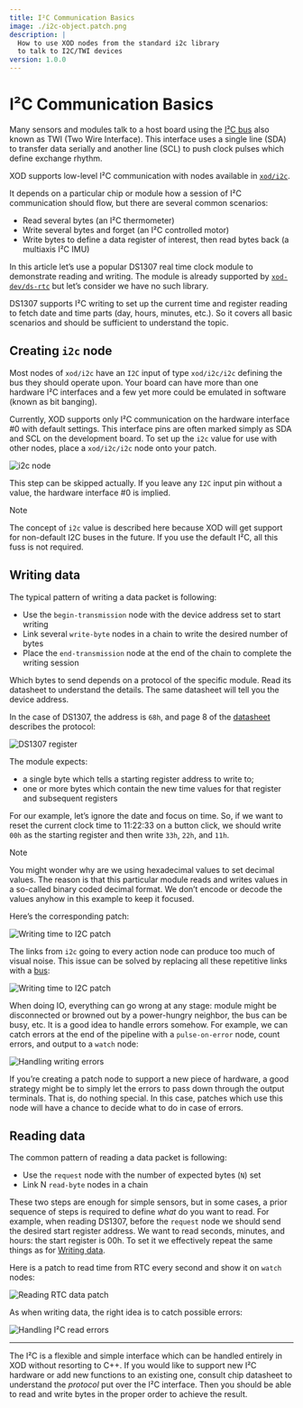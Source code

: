 ```yaml
---
title: I²C Communication Basics
image: ./i2c-object.patch.png
description: |
  How to use XOD nodes from the standard i2c library
  to talk to I2C/TWI devices
version: 1.0.0
---
```


# I²C Communication Basics

Many sensors and modules talk to a host board using the [I²C bus](https://en.wikipedia.org/wiki/I%C2%B2C) also known as TWI (Two Wire Interface). This interface uses a single line (SDA) to transfer data serially and another line (SCL) to push clock pulses which define exchange rhythm.

XOD supports low-level I²C communication with nodes available in [`xod/i2c`](https://xod.io/libs/xod/i2c/).

It depends on a particular chip or module how a session of I²C communication should flow, but there are several common scenarios:

- Read several bytes (an I²C thermometer)
- Write several bytes and forget (an I²C controlled motor)
- Write bytes to define a data register of interest, then read bytes back (a multiaxis I²C IMU)

In this article let’s use a popular DS1307 real time clock module to demonstrate reading and writing. The module is already supported by [`xod-dev/ds-rtc`](https://xod.io/libs/xod-dev/ds-rtc/) but let’s consider we have no such library.

DS1307 supports I²C writing to set up the current time and register reading to fetch date and time parts (day, hours, minutes, etc.). So it covers all basic scenarios and should be sufficient to understand the topic.

## Creating `i2c` node

Most nodes of `xod/i2c` have an `I2C` input of type `xod/i2c/i2c` defining the bus they should operate upon. Your board can have more than one hardware I²C interfaces and a few yet more could be emulated in software (known as bit banging).

Currently, XOD supports only I²C communication on the hardware interface #0 with default settings. This interface pins are often marked simply as SDA and SCL on the development board. To set up the `i2c` value for use with other nodes, place a `xod/i2c/i2c` node onto your patch.

![i2c node](./i2c-object.patch.png)

This step can be skipped actually. If you leave any `I2C` input pin without a value, the hardware interface #0 is implied.

<div class="ui segment note">
<span class="ui ribbon label">Note</span>

The concept of `i2c` value is described here because XOD will get support for non-default I2C buses in the future. If you use the default I²C, all this fuss is not required.

</div>

## Writing data

The typical pattern of writing a data packet is following:

- Use the `begin-transmission` node with the device address set to start writing
- Link several `write-byte` nodes in a chain to write the desired number of bytes
- Place the `end-transmission` node at the end of the chain to complete the writing session

Which bytes to send depends on a protocol of the specific module. Read its datasheet to understand the details. The same datasheet will tell you the device address.

In the case of DS1307, the address is `68h`, and page 8 of the [datasheet](https://datasheets.maximintegrated.com/en/ds/DS1307.pdf) describes the protocol:

![DS1307 register](./ds1307-registers.png)

The module expects:

- a single byte which tells a starting register address to write to;
- one or more bytes which contain the new time values for that register and subsequent registers

For our example, let’s ignore the date and focus on time. So, if we want to reset the current clock time to 11:22:33 on a button click, we should write `00h` as the starting register and then write `33h`, `22h`, and `11h`.

<div class="ui segment note">
<span class="ui ribbon label">Note</span>

You might wonder why are we using hexadecimal values to set decimal values. The reason is that this particular module reads and writes values in a so-called binary coded decimal format. We don’t encode or decode the values anyhow in this example to keep it focused.

</div>

Here’s the corresponding patch:

![Writing time to I2C patch](./write-rtc-no-buses.patch.png)

The links from `i2c` going to every action node can produce too much of visual noise. This issue can be solved by replacing all these repetitive links with a [bus](../buses/):

![Writing time to I2C patch](./write-rtc.patch.png)

When doing IO, everything can go wrong at any stage: module might be disconnected or browned out by a power-hungry neighbor, the bus can be busy, etc. It is a good idea to handle errors somehow. For example, we can catch errors at the end of the pipeline with a `pulse-on-error` node, count errors, and output to a `watch` node:

![Handling writing errors](./write-rtc-err.patch.png)

If you’re creating a patch node to support a new piece of hardware, a good strategy might be to simply let the errors to pass down through the output terminals. That is, do nothing special. In this case, patches which use this node will have a chance to decide what to do in case of errors.

## Reading data

The common pattern of reading a data packet is following:

- Use the `request` node with the number of expected bytes (`N`) set
- Link N `read-byte` nodes in a chain

These two steps are enough for simple sensors, but in some cases, a prior sequence of steps is required to define _what_ do you want to read. For example, when reading DS1307, before the `request` node we should send the desired start register address. We want to read seconds, minutes, and hours: the start register is 00h. To set it we effectively repeat the same things as for [Writing data](#writing-data).

Here is a patch to read time from RTC every second and show it on `watch` nodes:

![Reading RTC data patch](./read-rtc.patch.png)

As when writing data, the right idea is to catch possible errors:

![Handling I²C read errors](./read-rtc-err.patch.png)

---

The I²C is a flexible and simple interface which can be handled entirely in XOD without resorting to C++. If you would like to support new I²C hardware or add new functions to an existing one, consult chip datasheet to understand the _protocol_ put over the I²C interface. Then you should be able to read and write bytes in the proper order to achieve the result.

